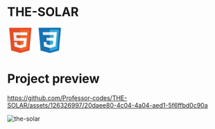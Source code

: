# THE-SOLAR

<div align="left">
	<img src="https://github.com/devicons/devicon/blob/master/icons/html5/html5-original.svg" title="html" alt="html" width="60" height="60"/>&nbsp;
	<img src="https://github.com/devicons/devicon/blob/master/icons/css3/css3-original.svg" title="css" alt="css" width="60" height="60"/>&nbsp;
</div>

# Project preview

https://github.com/Professor-codes/THE-SOLAR/assets/126326997/20daee80-4c04-4a04-aed1-5f6ffbd0c90a


![the-solar](https://github.com/Professor-codes/THE-SOLAR/assets/126326997/85cd2b0d-7d93-48a5-bdd0-6e6cd150b50e)





